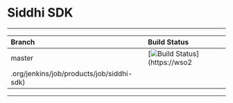 <!--
  ~  Copyright (c) 2017, WSO2 Inc. (http://wso2.com) All Rights Reserved.
  ~
  ~  WSO2 Inc. licenses this file to you under the Apache License,
  ~  Version 2.0 (the "License"); you may not use this file except
  ~  in compliance with the License.
  ~  You may obtain a copy of the License at
  ~
  ~    http://www.apache.org/licenses/LICENSE-2.0
  ~
  ~  Unless required by applicable law or agreed to in writing,
  ~  software distributed under the License is distributed on an
  ~  "AS IS" BASIS, WITHOUT WARRANTIES OR CONDITIONS OF ANY
  ~  KIND, either express or implied.  See the License for the
  ~  specific language governing permissions and limitations
  ~  under the License.
  -->

Siddhi SDK
======================

---

|  Branch | Build Status |
| :------------ |:-------------
| master      | [![Build Status](https://wso2.org/jenkins/job/products/job/siddhi-sdk/badge/icon)](https://wso2
.org/jenkins/job/products/job/siddhi-sdk) |


---
